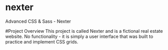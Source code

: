 # nexter
Advanced CSS &amp; Sass - Nexter

#Project Overview
This project is called Nexter and is a fictional real estate website. No functionality - it is simply a user interface that was built to practice and implement CSS grids.
